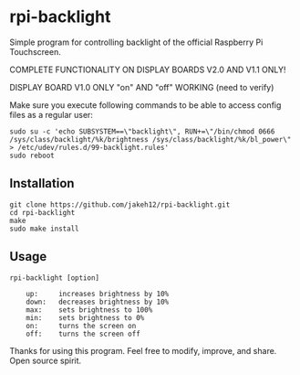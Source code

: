 # rpi-backlight

Simple program for controlling backlight of the official Raspberry Pi Touchscreen.

COMPLETE FUNCTIONALITY ON DISPLAY BOARDS V2.0 AND V1.1 ONLY!

DISPLAY BOARD V1.0 ONLY "on" AND "off" WORKING (need to verify)


Make sure you execute following commands to be able to access config files as a regular user:

	sudo su -c 'echo SUBSYSTEM==\"backlight\", RUN+=\"/bin/chmod 0666 /sys/class/backlight/%k/brightness /sys/class/backlight/%k/bl_power\" > /etc/udev/rules.d/99-backlight.rules'
	sudo reboot


## Installation
	
	git clone https://github.com/jakeh12/rpi-backlight.git
	cd rpi-backlight
	make
	sudo make install

## Usage
	
	rpi-backlight [option]
	
		up:		increases brightness by 10%
		down:	decreases brightness by 10%
		max:	sets brightness to 100%
		min:	sets brightness to 0%
		on:		turns the screen on
		off:	turns the screen off



Thanks for using this program. Feel free to modify, improve, and share. Open source spirit.
